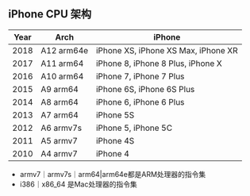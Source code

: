 <!-- 
title: iPhone CPU 架构
from: work
create: 2019-09-04
tags: term,ios
-->

## iPhone CPU 架构
| Year | Arch | iPhone |
| -- | -- | -- |
| 2018 | A12 arm64e  | iPhone XS, iPhone XS Max, iPhone XR |
| 2017 | A11 arm64  | iPhone 8, iPhone 8 Plus, iPhone X |
| 2016 | A10 arm64  | iPhone 7, iPhone 7 Plus |
| 2015 | A9 arm64  | iPhone 6S, iPhone 6S Plus |
| 2014 | A8 arm64  | iPhone 6, iPhone 6 Plus |
| 2013 | A7 arm64  | iPhone 5S |
| 2012 | A6 armv7s  | iPhone 5, iPhone 5C |
| 2011 | A5 armv7  | iPhone 4S |
| 2010 | A4 armv7  | iPhone 4 |


- armv7｜armv7s｜arm64|arm64e都是ARM处理器的指令集
- i386｜x86_64 是Mac处理器的指令集

